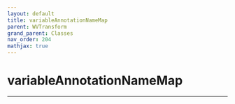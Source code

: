 ```yaml
---
layout: default
title: variableAnnotationNameMap
parent: WVTransform
grand_parent: Classes
nav_order: 204
mathjax: true
---
```


#  variableAnnotationNameMap




---

